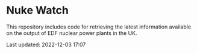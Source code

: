 # Nuke Watch

This repository includes code for retrieving the latest information available on the output of EDF nuclear power plants in the UK.

Last updated: 2022-12-03 17:07